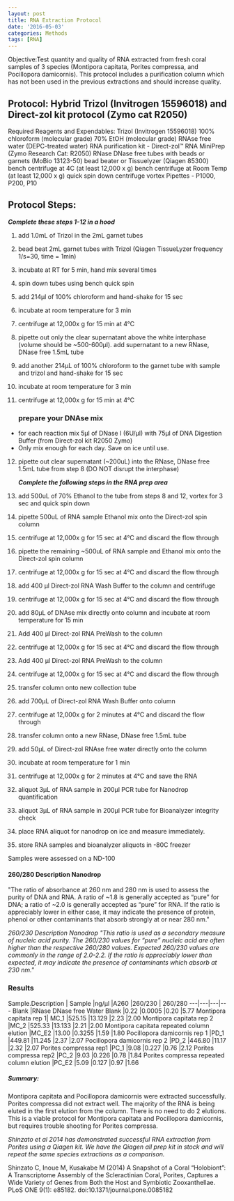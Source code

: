 ```yaml
---
layout: post
title: RNA Extraction Protocol
date: '2016-05-03'
categories: Methods
tags: [RNA]
---
```


Objective:Test quantity and quality of RNA extracted from fresh coral samples of 3 species (Montipora capitata, Porites compressa, and Pocillopora damicornis). This protocol includes a purification column which has not been used in the previous extractions and should increase quality.


## Protocol: Hybrid Trizol (Invitrogen 15596018) and Direct-zol kit protocol  (Zymo cat R2050)


Required Reagents and Expendables:
    Trizol (Invitrogen 15596018)
    100% chloroform (molecular grade)
    70% EtOH (molecular grade)
    RNAse free water (DEPC-treated water)
    RNA purification kit - Direct-zol™ RNA MiniPrep (Zymo Research Cat: R2050)
    RNase DNase free tubes with beads or garnets (MoBio 13123-50)
    bead beater or Tissuelyzer (Qiagen 85300)
    bench centrifuge at 4C (at least 12,000 x g)
    bench centrifuge at Room Temp (at least 12,000 x g)
    quick spin down centrifuge
    vortex
    Pipettes - P1000, P200, P10

## Protocol Steps:
_**Complete these steps 1-12 in a hood**_

1. add 1.0mL of Trizol in the 2mL garnet tubes

2. bead beat 2mL garnet tubes with Trizol (Qiagen TissueLyzer frequency 1/s=30, time = 1min)

3. incubate at RT for 5 min, hand mix several times

4. spin down tubes using bench quick spin

5. add 214µl of 100% chloroform and hand-shake for 15 sec

6. incubate at room temperature for 3 min

7. centrifuge at 12,000x g for 15 min at 4°C

8. pipette out only the clear supernatant above the white interphase (volume should be ~500-600µl). add supernatant to a new RNase, DNase free 1.5mL tube

9. add another 214µL of 100% chloroform to the garnet tube with sample and trizol and hand-shake for 15 sec

10. incubate at room temperature for 3 min

11. centrifuge at 12,000x g for 15 min at 4°C



    ### prepare your DNAse mix 

* for each reaction mix 5µl of DNase I (6U/µl) with 75µl of DNA Digestion Buffer (from Direct-zol kit R2050 Zymo)
* Only mix enough for each day. Save on ice until use.




12. pipette out clear supernatant (~200uL) into the RNase, DNase free 1.5mL tube from step 8 (DO NOT disrupt the interphase)

    _**Complete the following steps in the RNA prep area**_

13. add 500uL of 70% Ethanol to the tube from steps 8 and 12, vortex for 3 sec and quick spin down

14. pipette 500uL of RNA sample Ethanol mix onto the Direct-zol spin column

15. centrifuge at 12,000x g for 15 sec at 4°C and discard the flow through

16. pipette the remaining ~500uL of RNA sample and Ethanol mix onto the Direct-zol spin column

17. centrifuge at 12,000x g for 15 sec at 4°C and discard the flow through

18. add 400 μl Direct-zol RNA Wash Buffer to the column and centrifuge

19. centrifuge at 12,000x g for 15 sec at 4°C and discard the flow through

20. add 80µL of DNAse mix directly onto column and incubate at room temperature for 15 min

21. Add 400 μl Direct-zol RNA PreWash to the column

22. centrifuge at 12,000x g for 15 sec at 4°C and discard the flow through

23. Add 400 μl Direct-zol RNA PreWash to the column
 
24. centrifuge at 12,000x g for 15 sec at 4°C and discard the flow through

25. transfer column onto new collection tube

26. add 700µL of Direct-zol RNA Wash Buffer onto column

27. centrifuge at 12,000x g for 2 minutes at 4°C and discard the flow through

28. transfer column onto a new RNase, DNase free 1.5mL tube

29. add 50µL of Direct-zol RNAse free water directly onto the column

30. incubate at room temperature for 1 min

31. centrifuge at 12,000x g for 2 minutes at 4°C and save the RNA

32. aliquot 3µL of RNA sample in 200µl PCR tube for Nanodrop quantification

33. aliquot 3µL of RNA sample in 200µl PCR tube for Bioanalyzer integrity check

34. place RNA aliquot for nanodrop on ice and measure immediately.

35. store RNA samples and bioanalyzer aliquots in -80C freezer

Samples were assessed on a ND-100

#### 260/280 Description Nanodrop
"The ratio of absorbance at 260 nm and 280 nm is used to assess the purity of DNA and RNA. A ratio of ~1.8 is generally accepted as “pure” for DNA; a ratio of ~2.0 is generally accepted as “pure” for RNA. If the ratio is appreciably lower in either case, it may indicate the presence of protein, phenol or other contaminants that absorb strongly at or near 280 nm."


_260/230 Description Nanodrop
"This ratio is used as a secondary measure of nucleic acid purity. The 260/230 values for “pure” nucleic acid are often higher than the respective 260/280 values. Expected 260/230 values are commonly in the range of 2.0-2.2. If the ratio is appreciably lower than expected, it may indicate the presence of contaminants which absorb at 230 nm."_

### Results

Sample.Description	| Sample	|ng/µl	|A260	|260/230	| 260/280
 ---|---|---|---
Blank |RNase DNase free Water	Blank	|0.22	|0.0005	|0.20	|5.77
Montipora capitata rep 1|	MC_1	|525.15	|13.129	|2.23	|2.00
Montipora capitata rep 2	|MC_2	|525.33	|13.133	|2.21	|2.00
Montipora capitata repeated column elution	|MC_E2	|13.00	|0.3255	|1.59	|1.80
Pocillopora damicornis rep 1	|PD_1	|449.81	|11.245	|2.37	|2.07
Pocillopora damicornis rep 2	|PD_2	|446.80	|11.17	|2.32	|2.07
Porites compressa rep1	|PC_1	|9.08	|0.227	|0.76	|2.12
Porites compressa rep2	|PC_2	|9.03	|0.226	|0.78	|1.84
Porites compressa repeated column elution	|PC_E2	|5.09	|0.127	|0.97	|1.66


##### Summary: 
Montipora capitata and Pocillopora damicornis were extracted successfully. Porites compressa did not extract well. The majority of the RNA is being eluted in the first elution from the column. There is no need to do 2 elutions. This is a viable protocol for Montipora capitata and Pocillopora damicornis, but requires trouble shooting for Porites compressa.

_Shinzato et al 2014 has demonstrated successful RNA extraction from Porites using a Qiagen kit. We have the Qiagen all prep kit in stock and will repeat the same species extractions as a comparison._

Shinzato C, Inoue M, Kusakabe M (2014) A Snapshot of a Coral “Holobiont”: A Transcriptome Assembly of the Scleractinian Coral, Porites, Captures a Wide Variety of Genes from Both the Host and Symbiotic Zooxanthellae. PLoS ONE 9(1): e85182. doi:10.1371/journal.pone.0085182
